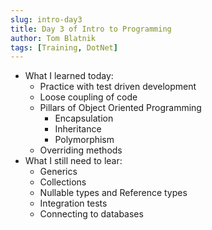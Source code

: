 ```yaml
---
slug: intro-day3
title: Day 3 of Intro to Programming
author: Tom Blatnik
tags: [Training, DotNet]
---
```


- What I learned today:
    - Practice with test driven development
    - Loose coupling of code
    - Pillars of Object Oriented Programming
        - Encapsulation
        - Inheritance
        - Polymorphism
    - Overriding methods
- What I still need to lear:
    - Generics
    - Collections
    - Nullable types and Reference types
    - Integration tests
    - Connecting to databases

